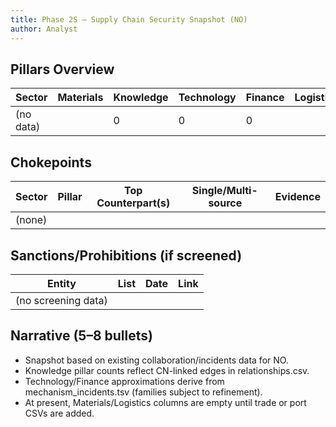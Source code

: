 ```yaml
---
title: Phase 2S — Supply Chain Security Snapshot (NO)
author: Analyst
---
```


## Pillars Overview
| Sector | Materials | Knowledge | Technology | Finance | Logistics |
|---|---|---|---|---|---|
| (no data) |  | 0 | 0 | 0 |  |

## Chokepoints
| Sector | Pillar | Top Counterpart(s) | Single/Multi-source | Evidence |
|---|---|---|---|---|
| (none) |  |  |  |  |

## Sanctions/Prohibitions (if screened)
| Entity | List | Date | Link |
|---|---|---|---|
| (no screening data) |  |  |  |

## Narrative (5–8 bullets)
- Snapshot based on existing collaboration/incidents data for NO.
- Knowledge pillar counts reflect CN-linked edges in relationships.csv.
- Technology/Finance approximations derive from mechanism_incidents.tsv (families subject to refinement).
- At present, Materials/Logistics columns are empty until trade or port CSVs are added.
